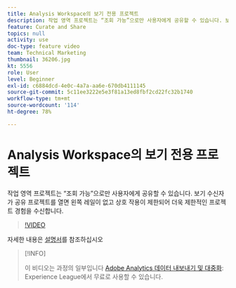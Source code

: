 ```yaml
---
title: Analysis Workspace의 보기 전용 프로젝트
description: 작업 영역 프로젝트는 “조회 가능”으로만 사용자에게 공유할 수 있습니다. 보기 수신자가 공유 프로젝트를 열면 왼쪽 레일이 없고 상호 작용이 제한되어 더욱 제한적인 프로젝트 경험을 수신합니다.
feature: Curate and Share
topics: null
activity: use
doc-type: feature video
team: Technical Marketing
thumbnail: 36206.jpg
kt: 5556
role: User
level: Beginner
exl-id: c6884dcd-4e0c-4a7a-aa6e-670db4111145
source-git-commit: 5c11ee3222e5e3f81a13ed8fbf2cd22fc32b1740
workflow-type: tm+mt
source-wordcount: '114'
ht-degree: 78%

---
```


# Analysis Workspace의 보기 전용 프로젝트

작업 영역 프로젝트는 “조회 가능”으로만 사용자에게 공유할 수 있습니다. 보기 수신자가 공유 프로젝트를 열면 왼쪽 레일이 없고 상호 작용이 제한되어 더욱 제한적인 프로젝트 경험을 수신합니다.

>[!VIDEO](https://video.tv.adobe.com/v/36206/?quality=12&learn=on)

자세한 내용은 [설명서](https://experienceleague.adobe.com/docs/analytics/analyze/analysis-workspace/curate-share/view-only-projects.html?lang=ko)를 참조하십시오

>[!INFO]
>
> 이 비디오는 과정의 일부입니다 [Adobe Analytics 데이터 내보내기 및 대중화](https://experienceleague.adobe.com/?recommended=Analytics-A-1-2022.1.democratizing): Experience League에서 무료로 사용할 수 있습니다.